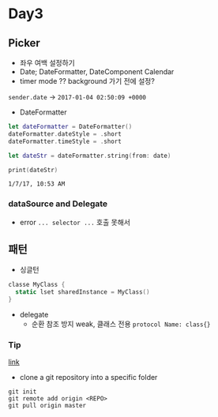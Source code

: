 Day3
====

Picker
------

-	좌우 여백 설정하기
-	Date; DateFormatter, DateComponent Calendar
-	timer mode ?? background 가기 전에 설정?

`sender.date` -> `2017-01-04 02:50:09 +0000`

-	DateFormatter

```swift
let dateFormatter = DateFormatter()
dateFormatter.dateStyle = .short
dateFormatter.timeStyle = .short

let dateStr = dateFormatter.string(from: date)

print(dateStr)
```

`1/7/17, 10:53 AM`

### dataSource and Delegate

-	error `... selector ...` 호출 못해서

패턴
----

-	싱글턴

```swift
classe MyClass {
  static lset sharedInstance = MyClass()
}
```

-	delegate
	-	순환 참조 방지 weak, 클래스 전용 `protocol Name: class{}`

### Tip

[link](http://stackoverflow.com/questions/651038/how-do-you-clone-a-git-repository-into-a-specific-folder)  
 - clone a git repository into a specific folder

```git
git init
git remote add origin <REPO>  
git pull origin master
```
